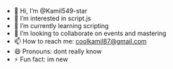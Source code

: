 - 👋 Hi, I’m @Kamil549-star
- 👀 I’m interested in script.js
- 🌱 I’m currently learning scripting
- 💞️ I’m looking to collaborate on events and mastering
- 📫 How to reach me: coolkamil87@gmail.com
- 😄 Pronouns: dont really know
- ⚡ Fun fact: im new

<!---
Kamil549-star/Kamil549-star is a ✨ special ✨ repository because its `README.md` (this file) appears on your GitHub profile.
You can click the Preview link to take a look at your changes.
--->

